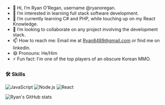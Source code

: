 - 👋 Hi, I’m Ryan O'Regan, username @ryanoregan.
- 👀 I’m interested in learning full stack software development.
- 🌱 I’m currently learning C# and PHP, while touching up on my React Knowledge.
- 💞️ I’m looking to collaborate on any project involving the development stack.
- 📫 How to reach me: Email me at Ryan8489@gmail.com or find me on linkedin.
- 😄 Pronouns: He/Him
- ⚡ Fun fact: I'm one of the top players of an obscure Korean MMO.

### 🛠️ Skills
![JavaScript](https://img.shields.io/badge/-JavaScript-F7DF1E?style=flat-square&logo=javascript&logoColor=black)
![Node.js](https://img.shields.io/badge/-Node.js-339933?style=flat-square&logo=node.js&logoColor=white)
![React](https://img.shields.io/badge/-React-61DAFB?style=flat-square&logo=react&logoColor=black)

![Ryan's GitHub stats](https://github-readme-stats.vercel.app/api?username=yourusername&show_icons=true&theme=radical)

<!---
ryanoregan/ryanoregan is a ✨ special ✨ repository because its `README.md` (this file) appears on your GitHub profile.
You can click the Preview link to take a look at your changes.
--->
